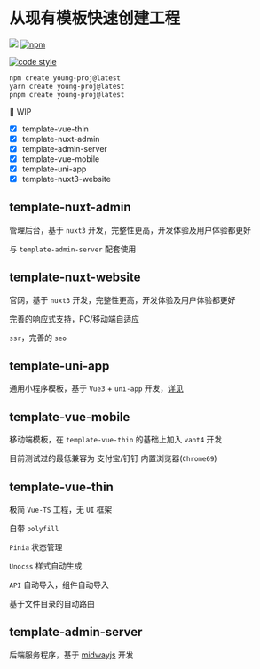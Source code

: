 # 从现有模板快速创建工程

[![](https://img.shields.io/badge/Author-BluesYoung--web-blue)](https://gitee.com/BluesYoung-web) [![npm](https://img.shields.io/npm/v/create-young-proj)](https://www.npmjs.com/package/create-young-proj)

[![code style](https://antfu.me/badge-code-style.svg)](https://github.com/antfu/eslint-config)


```bash
npm create young-proj@latest
yarn create young-proj@latest
pnpm create young-proj@latest
```

🚧 WIP

- [x] template-vue-thin
- [x] template-nuxt-admin
- [x] template-admin-server
- [x] template-vue-mobile
- [x] template-uni-app
- [x] template-nuxt3-website

## template-nuxt-admin

管理后台，基于 `nuxt3` 开发，完整性更高，开发体验及用户体验都更好

与 `template-admin-server` 配套使用

## template-nuxt-website

官网，基于 `nuxt3` 开发，完整性更高，开发体验及用户体验都更好

完善的响应式支持，PC/移动端自适应

`ssr`，完善的 `seo`

## template-uni-app

通用小程序模板，基于 `Vue3` + `uni-app` 开发，[详见](./template-uni-app/README.md)

## template-vue-mobile

移动端模板，在 `template-vue-thin` 的基础上加入 `vant4` 开发

目前测试过的最低兼容为 支付宝/钉钉 内置浏览器(`Chrome69`)

## template-vue-thin

极简 `Vue-TS` 工程，无 `UI` 框架

自带 `polyfill`

`Pinia` 状态管理

`Unocss` 样式自动生成

`API` 自动导入，组件自动导入

基于文件目录的自动路由

## template-admin-server

后端服务程序，基于 [midwayjs](https://www.midwayjs.org/) 开发